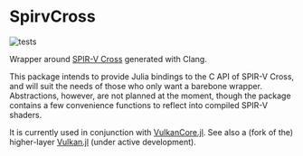 # SpirvCross

![tests](https://github.com/serenity4/SpirvCross.jl/workflows/Run%20tests/badge.svg)

Wrapper around [SPIR-V Cross](https://github.com/KhronosGroup/SPIRV-Cross) generated with Clang.

This package intends to provide Julia bindings to the C API of SPIR-V Cross, and will suit the needs of those who only want a barebone wrapper. Abstractions, however, are not planned at the moment, though the package contains a few convenience functions to reflect into compiled SPIR-V shaders.

It is currently used in conjunction with [VulkanCore.jl](https://github.com/JuliaGPU/VulkanCore.jl). See also a (fork of the) higher-layer [Vulkan.jl](https://github.com/serenity4/Vulkan.jl) (under active development).
